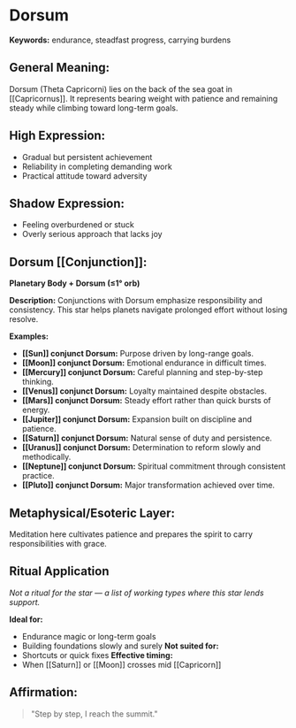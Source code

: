 # Dorsum


**Keywords:** endurance, steadfast progress, carrying burdens

## General Meaning:
Dorsum (Theta Capricorni) lies on the back of the sea goat in
[[Capricornus]]. It represents bearing weight with patience and
remaining steady while climbing toward long-term goals.

## High Expression:
- Gradual but persistent achievement
- Reliability in completing demanding work
- Practical attitude toward adversity

## Shadow Expression:
- Feeling overburdened or stuck
- Overly serious approach that lacks joy

## Dorsum [[Conjunction]]:

**Planetary Body + Dorsum (≤1° orb)**

**Description:**
Conjunctions with Dorsum emphasize responsibility and
consistency. This star helps planets navigate prolonged effort
without losing resolve.

**Examples:**
- **[[Sun]] conjunct Dorsum:** Purpose driven by long-range goals.
- **[[Moon]] conjunct Dorsum:** Emotional endurance in difficult
  times.
- **[[Mercury]] conjunct Dorsum:** Careful planning and step-by-step
  thinking.
- **[[Venus]] conjunct Dorsum:** Loyalty maintained despite obstacles.
- **[[Mars]] conjunct Dorsum:** Steady effort rather than quick bursts
  of energy.
- **[[Jupiter]] conjunct Dorsum:** Expansion built on discipline and
  patience.
- **[[Saturn]] conjunct Dorsum:** Natural sense of duty and
  persistence.
- **[[Uranus]] conjunct Dorsum:** Determination to reform slowly and
  methodically.
- **[[Neptune]] conjunct Dorsum:** Spiritual commitment through
  consistent practice.
- **[[Pluto]] conjunct Dorsum:** Major transformation achieved over
  time.

## Metaphysical/Esoteric Layer:
Meditation here cultivates patience and prepares the spirit to
carry responsibilities with grace.

## Ritual Application
*Not a ritual for the star — a list of working types where this star lends support.*

**Ideal for:**
- Endurance magic or long-term goals
- Building foundations slowly and surely
**Not suited for:**
- Shortcuts or quick fixes
**Effective timing:**
- When [[Saturn]] or [[Moon]] crosses mid [[Capricorn]]

## Affirmation:

> "Step by step, I reach the summit."

